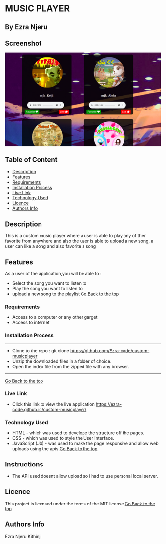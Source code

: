 # MUSIC PLAYER
 ## By Ezra Njeru
## Screenshot
 ![image](./assets/images/snapshot.png)
 ## Table of Content
 - [Description](#description)
 - [Features](#features)
 - [Requirements](#requirements)
 - [Installation Process](#installation-Process)
 - [Live Link](#Live-Link)
 - [Technology  Used](#technology-Used)
 - [Licence](#licence)
 - [Authors Info](#Authors-Info)
 ## Description
 <p>This is a custom music player where a user is able to play any of ther favorite from anywhere and also the user is able to upload a new song, a user can like a song and also favorite a song</p>

## Features

As a user of the application,you will be able to :
* Select the song you want to listen to
* Play the song you want to listen to.
* upload a new song to the playlist
[Go Back to the top](#MUSIC-PLAYER)
 ###  Requirements
 * Access to  a computer or any other garget
 * Access to internet
 ### Installation Process
 ****
* Clone to the repo : git clone https://github.com/Ezra-code/custom-musicplayer
* Unzip the downloaded files in a folder of choice.
* Open the index file from the zipped file with any browser.
 ****
 [Go Back to the top](#MUSIC-PLAYER)
### Live Link
- Click this link to view the live application https://ezra-code.github.io/custom-musicplayer/
### Technology  Used
* HTML - which was used to develope the structure off the pages.
* CSS - which was used to style the User Interface.
* JavaScript (JS) - was used to make the page responsive and allow web uploads using the apis
[Go Back to the top](#MUSIC-PLAYER)
## Instructions
* The API used doesnt allow upload so i had to use personal local server.
## Licence
This project is licensed under the terms of the MIT license
[Go Back to the top](#MUSIC-PLAYER)
## Authors Info
Ezra Njeru Kithinji 